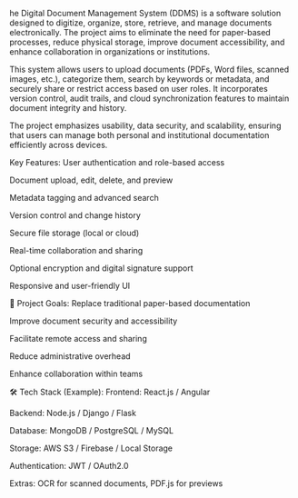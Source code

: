 he Digital Document Management System (DDMS) is a software solution designed to digitize, organize, store, retrieve, and manage documents electronically. The project aims to eliminate the need for paper-based processes, reduce physical storage, improve document accessibility, and enhance collaboration in organizations or institutions.

This system allows users to upload documents (PDFs, Word files, scanned images, etc.), categorize them, search by keywords or metadata, and securely share or restrict access based on user roles. It incorporates version control, audit trails, and cloud synchronization features to maintain document integrity and history.

The project emphasizes usability, data security, and scalability, ensuring that users can manage both personal and institutional documentation efficiently across devices.

 Key Features:
User authentication and role-based access

Document upload, edit, delete, and preview

Metadata tagging and advanced search

Version control and change history

Secure file storage (local or cloud)

Real-time collaboration and sharing

Optional encryption and digital signature support

Responsive and user-friendly UI

🎯 Project Goals:
Replace traditional paper-based documentation

Improve document security and accessibility

Facilitate remote access and sharing

Reduce administrative overhead

Enhance collaboration within teams

🛠️ Tech Stack (Example):
Frontend: React.js / Angular

Backend: Node.js / Django / Flask

Database: MongoDB / PostgreSQL / MySQL

Storage: AWS S3 / Firebase / Local Storage

Authentication: JWT / OAuth2.0

Extras: OCR for scanned documents, PDF.js for previews
